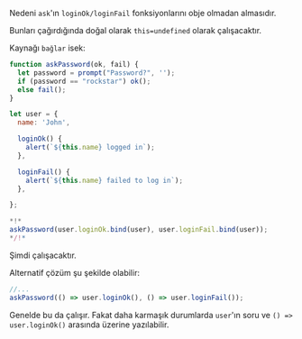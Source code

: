 
Nedeni `ask`'ın `loginOk/loginFail` fonksiyonlarını obje olmadan almasıdır.

Bunları çağırdığında doğal olarak `this=undefined` olarak çalışacaktır.

Kaynağı `bağlar` isek:

```js run
function askPassword(ok, fail) {
  let password = prompt("Password?", '');
  if (password == "rockstar") ok();
  else fail();
}

let user = {
  name: 'John',

  loginOk() {
    alert(`${this.name} logged in`);
  },

  loginFail() {
    alert(`${this.name} failed to log in`);
  },

};

*!*
askPassword(user.loginOk.bind(user), user.loginFail.bind(user));
*/!*
```
Şimdi çalışacaktır.

Alternatif çözüm şu şekilde olabilir:
```js
//...
askPassword(() => user.loginOk(), () => user.loginFail());
```
Genelde bu da çalışır. Fakat daha karmaşık durumlarda `user`'ın soru ve `() => user.loginOk()` arasında üzerine yazılabilir.

